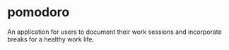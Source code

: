 # pomodoro
An application for users to document their work sessions and incorporate breaks for a healthy work life.
